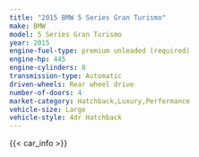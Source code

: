 ```yaml
---
title: "2015 BMW 5 Series Gran Turismo"
make: BMW
model: 5 Series Gran Turismo
year: 2015
engine-fuel-type: premium unleaded (required)
engine-hp: 445
engine-cylinders: 8
transmission-type: Automatic
driven-wheels: Rear wheel drive
number-of-doors: 4
market-category: Hatchback,Luxury,Performance
vehicle-size: Large
vehicle-style: 4dr Hatchback
---
```


{{< car_info >}}
